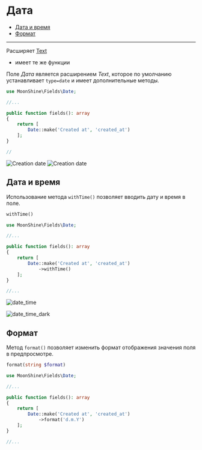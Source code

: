 # Дата

- [Дата и время](#date-and-time)
- [Формат](#format)

---

Расширяет [Text](/docs/{{version}}/fields/text)  
* имеет те же функции

Поле *Дата* является расширением *Text*, которое по умолчанию устанавливает `type=date` и имеет дополнительные методы.

```php
use MoonShine\Fields\Date;

//...

public function fields(): array
{
    return [
        Date::make('Created at', 'created_at')
    ];
}

//
```

![Creation date](https://moonshine-laravel.com/screenshots/date_dark.png)
![Creation date](https://moonshine-laravel.com/screenshots/date.png)

<a name="date-and-time"></a>
## Дата и время
Использование метода `withTime()` позволяет вводить дату и время в поле.

```php
withTime()
```

```php
use MoonShine\Fields\Date;

//...

public function fields(): array
{
    return [
        Date::make('Created at', 'created_at')
            ->withTime()
    ];
}

//...
```

![date_time](https://moonshine-laravel.com/screenshots/date_time.png)

![date_time_dark](https://moonshine-laravel.com/screenshots/date_time_dark.png)

<a name="format"></a>
## Формат

Метод `format()` позволяет изменить формат отображения значения поля в предпросмотре.

```php
format(string $format)
```

```php
use MoonShine\Fields\Date;

//...

public function fields(): array
{
    return [
        Date::make('Created at', 'created_at')
            ->format('d.m.Y')
    ];
}

//...
```
